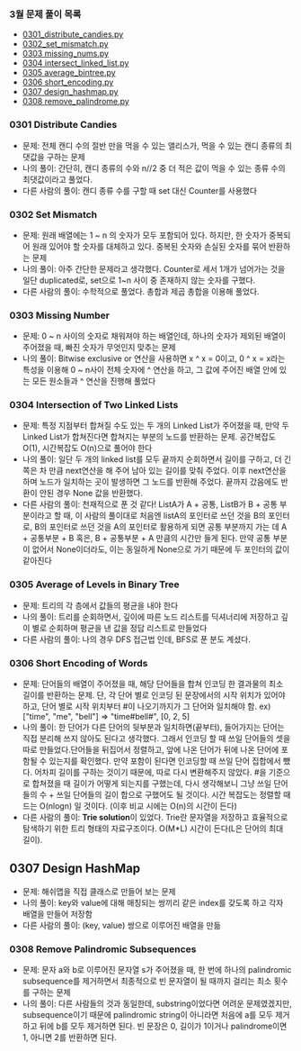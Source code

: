 ### 3월 문제 풀이 목록
- [0301_distribute_candies.py]()
- [0302_set_mismatch.py]()
- [0303 missing_nums.py]()
- [0304 intersect_linked_list.py]()
- [0305 average_bintree.py]()
- [0306 short_encoding.py]()
- [0307 design_hashmap.py]()
- [0308 remove_palindrome.py]()

### 0301 Distribute Candies
- 문제: 전체 캔디 수의 절반 만을 먹을 수 있는 앨리스가, 먹을 수 있는 캔디 종류의 최댓값을 구하는 문제
- 나의 풀이: 간단히, 캔디 종류의 수와 n//2 중 더 적은 값이 먹을 수 있는 종류 수의 최댓값이라고 풀었다.
- 다른 사람의 풀이: 캔디 종류 수를 구할 때 set 대신 Counter를 사용했다

### 0302 Set Mismatch
- 문제: 원래 배열에는 1 ~ n 의 숫자가 모두 포함되어 있다. 하지만, 한 숫자가 중복되어 원래 있어야 할 숫자를 대체하고 있다. 중복된 숫자와 손실된 숫자를 묶어 반환하는 문제
- 나의 풀이: 아주 간단한 문제라고 생각했다. Counter로 세서 1개가 넘어가는 것을 일단 duplicated로, set으로 1~n 사이 중 존재하지 않는 숫자를 구했다.
- 다른 사람의 풀이: 수학적으로 풀었다. 총합과 제곱 총합을 이용해 풀었다.

### 0303 Missing Number
- 문제: 0 ~ n 사이의 숫자로 채워져야 하는 배열인데, 하나의 숫자가 제외된 배열이 주어졌을 때, 빠진 숫자가 무엇인지 맞추는 문제
- 나의 풀이: Bitwise exclusive or 연산을 사용하면 x ^ x = 0이고, 0 ^ x = x라는 특성을 이용해 0 ~ n사이 전체 숫자에 ^ 연산을 하고, 그 값에 주어진 배열 안에 있는 모든 원소들과 ^ 연산을 진행해 풀었다

### 0304 Intersection of Two Linked Lists
- 문제: 특정 지점부터 합쳐질 수도 있는 두 개의 Linked List가 주어졌을 때, 만약 두 Linked List가 합쳐진다면 합쳐지는 부분의 노드를 반환하는 문제. 공간복잡도 O(1), 시간복잡도 O(n)으로 풀어야 한다
- 나의 풀이: 일단 두 개의 linked list를 모두 끝까지 순회하면서 길이를 구하고, 더 긴 쪽은 차 만큼 next연산을 해 주어 남아 있는 길이를 맞춰 주었다. 이후 next연산을 하며 노드가 일치하는 곳이 발생하면 그 노드를 반환해 주었다. 끝까지 갔음에도 반환이 안된 경우 None 값을 반환했다.
- 다른 사람의 풀이: 천재적으로 푼 것 같다! ListA가 A + 공통, ListB가 B + 공통 부분이라고 할 때, 이 사람의 풀이대로 처음엔 listA의 포인터로 쓰던 것을 B의 포인터로, B의 포인터로 쓰던 것을 A의 포인터로 활용하게 되면 공통 부분까지 가는 데 A + 공통부분 + B 혹은, B + 공통부분 + A 만큼의 시간만 들게 된다. 만약 공통 부분이 없어서 None이더라도, 이는 동일하게 None으로 가기 때문에 두 포인터의 값이 같아진다

### 0305 Average of Levels in Binary Tree
- 문제: 트리의 각 층에서 값들의 평균을 내야 한다
- 나의 풀이: 트리를 순회하면서, 깊이에 따른 노드 리스트를 딕셔너리에 저장하고 깊이 별로 순회하며 평균을 낸 값을 정답 리스트로 만들었다
- 다른 사람의 풀이: 나의 경우 DFS 접근법 인데, BFS로 푼 분도 계셨다.

### 0306 Short Encoding of Words
- 문제: 단어들의 배열이 주어졌을 때, 해당 단어들을 합쳐 인코딩 한 결과물의 최소 길이를 반환하는 문제. 단, 각 단어 별로 인코딩 된 문장에서의 시작 위치가 있어야 하고, 단어 별로 시작 위치부터 #이 나오기까지가 그 단어와 일치해야 함. ex) ["time", "me", "bell"] => "time#bell#", [0, 2, 5]
- 나의 풀이: 한 단어가 다른 단어의 뒷부분과 일치하면(끝부터), 들어가지는 단어는 직접 분리해 쓰지 않아도 된다고 생각했다. 그래서 인코딩 할 때 쓰일 단어들의 셋을 따로 만들었다.단어들을 뒤집어서 정렬하고, 앞에 나온 단어가 뒤에 나온 단어에 포함될 수 있는지를 확인했다. 만약 포함이 된다면 인코딩할 때 쓰일 단어 집합에서 뺐다. 어차피 길이를 구하는 것이기 때문에, 따로 다시 변환해주지 않았다. #을 기준으로 합쳐졌을 때 길이가 어떻게 되는지를 구했는데, 다시 생각해보니 그냥 쓰일 단어들의 수 + 쓰일 단어들의 길이 합으로 구했어도 될 것이다. 시간 복잡도는 정렬할 때 드는 O(nlogn) 일 것이다. (이후 비교 시에는 O(n)의 시간이 든다)
- 다른 사람의 풀이: **Trie solution**이 있었다. Trie란 문자열을 저장하고 효율적으로 탐색하기 위한 트리 형태의 자료구조이다. O(M*L) 시간이 든다(L은 단어의 최대 길이). 


## 0307 Design HashMap
- 문제: 해쉬맵을 직접 클래스로 만들어 보는 문제
- 나의 풀이: key와 value에 대해 매칭되는 쌍끼리 같은 index를 갖도록 하고 각자 배열을 만들어 저장함
- 다른 사람의 풀이: (key, value) 쌍으로 이루어진 배열을 만듦

### 0308 Remove Palindromic Subsequences
- 문제: 문자 a와 b로 이루어진 문자열 s가 주어졌을 때, 한 번에 하나의 palindromic subsequence를 제거하면서 최종적으로 빈 문자열이 될 때까지 걸리는 최소 횟수를 구하는 문제
- 나의 풀이: 다른 사람들의 것과 동일한데, substring이었다면 어려운 문제였겠지만, subsequence이기 때문에 palindromic string이 아니라면 처음에 a를 모두 제거하고 뒤에 b를 모두 제거하면 된다. 빈 문장은 0, 길이가 1이거나 palindrome이면 1, 아니면 2를 반환하면 된다.